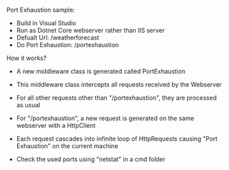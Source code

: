 


Port Exhaustion sample:

 - Build in Visual Studio
 - Run as Dotnet Core webserver rather than IIS server
 - Defualt Url: /weatherforecast
 - Do Port Exhaustion: /portexhaustion
 
 
 How it works?
  - A new middleware class is generated called PortExhaustion
  - This middleware class intercepts all requests received by the Webserver
  - For all other requests other than "/portexhaustion", they are processed as usual
  - For "/portexhaustion", a new request is generated on the same webserver with a HttpClient
  - Each request cascades into infinite loop of HttpRequests causing "Port Exhaustion" on the current machine
  
  - Check the used ports using "netstat" in a cmd folder

